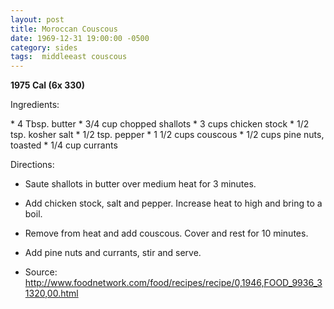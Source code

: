 ```yaml
---
layout: post
title: Moroccan Couscous
date: 1969-12-31 19:00:00 -0500
category: sides
tags:  middleeast couscous
---
```

<b>1975 Cal (6x 330)</b>
<p>Ingredients:</p>
* 4 Tbsp. butter
* 3/4 cup chopped shallots
* 3 cups chicken stock
* 1/2 tsp. kosher salt
* 1/2 tsp. pepper
* 1 1/2 cups couscous
* 1/2 cups pine nuts, toasted
* 1/4 cup currants

<p>Directions:</p>

* Saute shallots in butter over medium heat for 3 minutes.
* Add chicken stock, salt and pepper.  Increase heat to high and bring to a boil.
* Remove from heat and add couscous.  Cover and rest for 10 minutes.
* Add pine nuts and currants, stir and serve.

* Source: http://www.foodnetwork.com/food/recipes/recipe/0,1946,FOOD_9936_31320,00.html 
